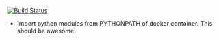 [![Build Status](https://travis-ci.org/valentjedi/dockerpath.svg?branch=master)](https://travis-ci.org/valentjedi/dockerpath)
* Import python modules from PYTHONPATH of docker container. This should be awesome!
